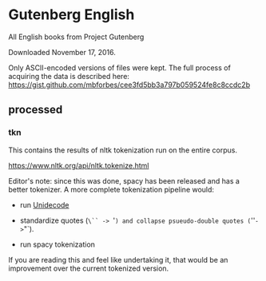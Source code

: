 # Gutenberg English

All English books from Project Gutenberg

Downloaded November 17, 2016.

Only ASCII-encoded versions of files were kept. The full process of
acquiring the data is described here:
https://gist.github.com/mbforbes/cee3fd5bb3a797b059524fe8c8ccdc2b

## processed

### tkn

This contains the results of nltk tokenization run on the entire
corpus. 

https://www.nltk.org/api/nltk.tokenize.html

Editor's note: since this was done, spacy has been released and has a
better tokenizer. A more complete tokenization pipeline would:

- run [Unidecode](https://pypi.org/project/Unidecode/)

- standardize quotes (`\`` -> `'`) and collapse psueudo-double quotes
  (`''` -> `"`).

- run spacy tokenization

If you are reading this and feel like undertaking it, that would be an
improvement over the current tokenized version.
